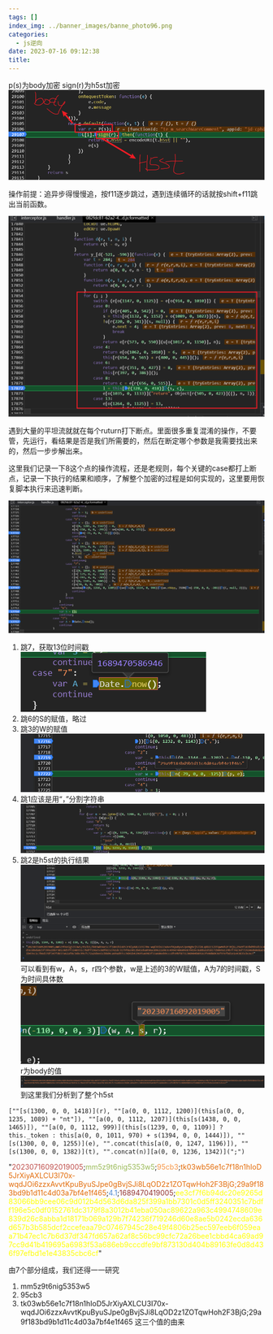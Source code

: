 ```yaml
---
tags: []
index_img: ../banner_images/banne_photo96.png
categories:
  - js逆向
date: 2023-07-16 09:12:38
title:
---
```


p(s)为body加密
sign(r)为h5st加密
![](../Pasted%20image%2020230716091309.png)


操作前提：追异步得慢慢追，按f11逐步跳过，遇到连续循环的话就按shift+f11跳出当前函数。


![](../Pasted%20image%2020230716091717.png)

遇到大量的平坦流就就在每个ruturn打下断点。里面很多重复混淆的操作，不要管，先运行，看结果是否是我们所需要的，然后在断定哪个参数是我需要找出来的，然后一步步解出来。


这里我们记录一下8这个点的操作流程，还是老规则，每个关键的case都打上断点，记录一下执行的结果和顺序，了解整个加密的过程是如何实现的，这里要用恢复脚本执行来迅速判断。

![](../Pasted%20image%2020230716092117.png)

1. 跳7，获取13位时间戳![](../Pasted%20image%2020230716092314.png)
2. 跳6的S的赋值，略过
3. 跳3的W的赋值![](../Pasted%20image%2020230716092448.png)
4. 跳1应该是用“，”分割字符串![](../Pasted%20image%2020230716092750.png)
5. 跳2是h5st的执行结果![](../Pasted%20image%2020230716092916.png)可以看到有w，A，s，r四个参数，w是上述的3的W赋值，A为7的时间戳，S为时间具体数![](../Pasted%20image%2020230716093138.png)r为body的值![](../Pasted%20image%2020230716093234.png)
到这里我们分析到了整个h5st
```
[""[s(1300, 0, 0, 1418)](r), ""[a(0, 0, 1112, 1200)](this[a(0, 0, 1235, 1089) + "nt"]), ""[a(0, 0, 1112, 1207)](this[s(1438, 0, 0, 1465)]), ""[a(0, 0, 1112, 999)](this[s(1239, 0, 0, 1109)] ? this._token : this[a(0, 0, 1011, 970) + s(1394, 0, 0, 1444)]), ""[s(1300, 0, 0, 1255)](e), "".concat(this[a(0, 0, 1247, 1196)]), ""[s(1300, 0, 0, 1382)](t), "".concat(n)][a(0, 0, 1236, 1342)](";")
```


"<font color="#c0504d">20230716092019005</font>;<font color="#9bbb59">mm5z9t6nig5353w5</font>;<font color="#f79646">95cb3</font>;<font color="#e36c09">tk03wb56e1c7f18n1hIoD5JrXiyAXLCU3I70x-wqdJOi6zzxAvvtKpuByuSJpe0gBvjSJi8LqOD2z1ZOTqwHoh2F3BjG;29a9f183bd9b1d11c4d03a7bf4e1f465</font>;<font color="#548dd4">4.1</font>;<font color="#953734">1689470419005</font>;<font color="#ffff00">ee3cf7f6b94dc20e9265d83066bb9cee06c9d012b4d563d6da825f399a1bb7301c0d5ff3240351c7bdff196e5c0df0152761dc3179f8a3012b41eba050ac89622a963c4994748609e839d26c8abba1d18171b069a129b7f74236f719246d60e8ae5b0242ecda636d657b3b585dcf2ccefeaa79c07467945c28e49f4806b25ec597eeb6f059eaa71b47ec1c7b6d37df347fd657a62af8c56bc99cfc72a26bee1cbbd4ca69ad97cc9d41b419695a6983f53a686eb9cccdfe9bf873130d404b89163fe0d8d436f97efbd1e1e43835cbc6cf</font>"

由7个部分组成，我们还得一一研究
1. mm5z9t6nig5353w5
2. 95cb3
3. tk03wb56e1c7f18n1hIoD5JrXiyAXLCU3I70x-wqdJOi6zzxAvvtKpuByuSJpe0gBvjSJi8LqOD2z1ZOTqwHoh2F3BjG;29a9f183bd9b1d11c4d03a7bf4e1f465
这三个值的由来

